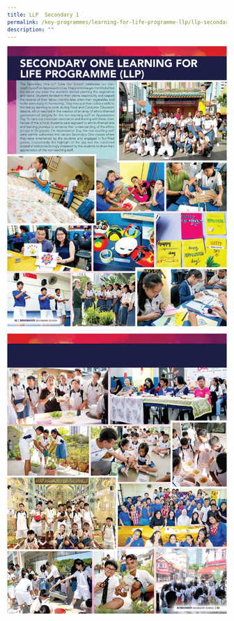 ```yaml
---
title: LLP  Secondary 1
permalink: /key-programmes/learning-for-life-programme-llp/llp-secondary-1
description: ""
---
```


![Secondary One Learning for Life Programme](/images/2019yb_Page_062.jpg)

![Secondary One Learning for Life Programme](/images/2019yb_Page_063.jpg)